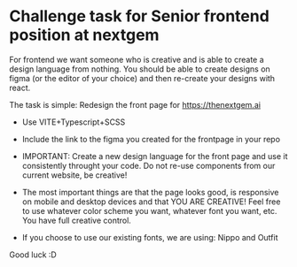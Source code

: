 # Challenge task for Senior frontend position at nextgem

For frontend we want someone who is creative and is able to create a design language from nothing. You should be able to create designs on figma (or the editor of your choice) and then re-create your designs with react.

The task is simple:
Redesign the front page for https://thenextgem.ai
- Use VITE+Typescript+SCSS
- Include the link to the figma you created for the frontpage in your repo
- IMPORTANT: Create a new design language for the front page and use it consistently throught your code. Do not re-use components from our current website, be creative!
- The most important things are that the page looks good, is responsive on mobile and desktop devices and that YOU ARE CREATIVE! Feel free to use whatever color scheme you want, whatever font you want, etc. You have
  full creative control.

- If you choose to use our existing fonts, we are using: Nippo and Outfit

Good luck :D
